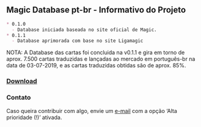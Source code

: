 ## Magic Database pt-br - Informativo do Projeto
```markdown
* 0.1.0 
  - Database iniciada baseada no site oficial de Magic.
* 0.1.1
  - Database aprimorada com base no site Ligamagic
```
NOTA: A Database das cartas foi concluida na v0.1.1 e gira em torno de aprox. 7.500 cartas traduzidas e lançadas ao mercado em português-br na data de 03-07-2019, e as cartas traduzidas obtidas são de aprox. 85%.

### [Download](https://1drv.ms/u/s!AuAnK_NE3grqk41fODfYyV7C8CDyjg?e=BgXVVY)


### Contato
Caso queira contribuir com algo, envie um [e-mail](mailto:raflucasbr@hotmail.com) com a opção ‘Alta prioridade (!)’ ativada.
